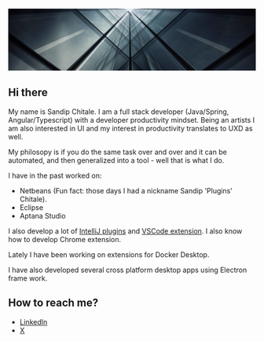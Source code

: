 ![Header](background.jpeg)
## Hi there

My name is Sandip Chitale. I am a full stack developer (Java/Spring, Angular/Typescript) with a developer productivity mindset. Being an artists I am also interested in UI and my interest in productivity translates to UXD as well.

My philosopy is if you do the same task over and over and it can be automated, and then generalized into a tool - well that is what I do.

I have in the past worked on:

- Netbeans (Fun fact: those days I had a nickname Sandip 'Plugins' Chitale).
- Eclipse
- Aptana Studio

I also develop a lot of [IntelliJ plugins](https://plugins.jetbrains.com/vendor/50612aa4-f7b0-4e48-b265-cee3952604e7) and [VSCode extension](https://marketplace.visualstudio.com/publishers/sandipchitale). I also know how to develop Chrome extension.

Lately I have been working on extensions for Docker Desktop.

I have also developed several cross platform desktop apps using Electron frame work.

## How to reach me?

- [LinkedIn](https://www.linkedin.com/in/sandipchitale/)
- [X](https://x.com/sandipchitale)


